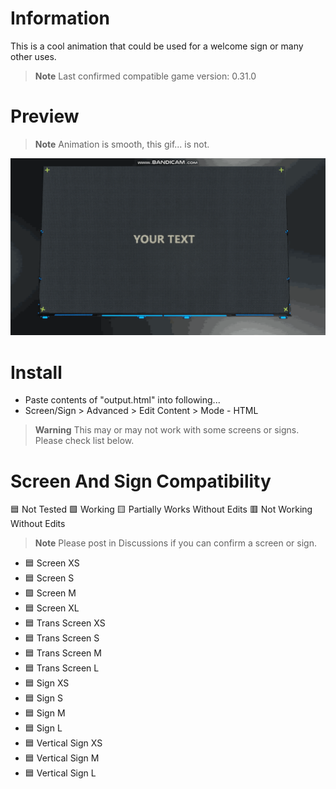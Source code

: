 # Information
This is a cool animation that could be used for a welcome sign or many other uses.
> **Note**
> Last confirmed compatible game version: 0.31.0

# Preview
> **Note**
> Animation is smooth, this gif... is not.

![Image of Screen](DU-Animated-Welcome-Sign.gif?raw=true)

# Install
- Paste contents of "output.html" into following...
- Screen/Sign > Advanced > Edit Content > Mode - HTML
> **Warning**
> This may or may not work with some screens or signs. Please check list below.

# Screen And Sign Compatibility
:blue_square: Not Tested :green_square: Working :yellow_square: Partially Works Without Edits :red_square: Not Working Without Edits
> **Note**
> Please post in Discussions if you can confirm a screen or sign.
- :blue_square: Screen XS
- :blue_square: Screen S
- :green_square: Screen M
- :blue_square: Screen XL
- :blue_square: Trans Screen XS
- :blue_square: Trans Screen S
- :blue_square: Trans Screen M
- :blue_square: Trans Screen L
- :blue_square: Sign XS
- :blue_square: Sign S
- :blue_square: Sign M
- :blue_square: Sign L
- :blue_square: Vertical Sign XS
- :blue_square: Vertical Sign M
- :blue_square: Vertical Sign L
